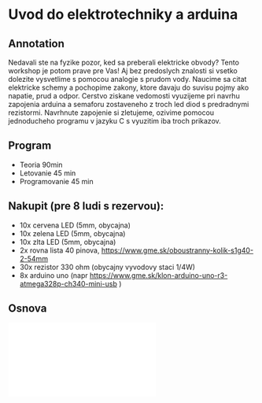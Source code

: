 # Uvod do elektrotechniky a arduina

## Annotation
Nedavali ste na fyzike pozor, ked sa preberali elektricke obvody? Tento workshop je potom prave pre Vas! Aj bez predoslych znalosti si vsetko dolezite vysvetlime s pomocou analogie s prudom vody. Naucime sa citat elektricke schemy a pochopime zakony, ktore davaju do suvisu pojmy ako napatie, prud a odpor. Cerstvo ziskane vedomosti vyuzijeme pri navrhu zapojenia arduina a semaforu zostaveneho z troch led diod s predradnymi rezistormi. Navrhnute zapojenie si zletujeme, ozivime pomocou jednoducheho programu v jazyku C s vyuzitim iba troch prikazov.

## Program
- Teoria 90min
- Letovanie 45 min
- Programovanie 45 min

## Nakupit (pre 8 ludi s rezervou):
- 10x cervena LED (5mm, obycajna)
- 10x zelena LED (5mm, obycajna)
- 10x zlta LED (5mm, obycajna)
- 2x rovna lista 40 pinova, https://www.gme.sk/oboustranny-kolik-s1g40-2-54mm
- 30x rezistor 330 ohm (obycajny vyvodovy staci 1/4W)
- 8x arduino uno (napr https://www.gme.sk/klon-arduino-uno-r3-atmega328p-ch340-mini-usb )

## Osnova

![draft](draft.txt)
